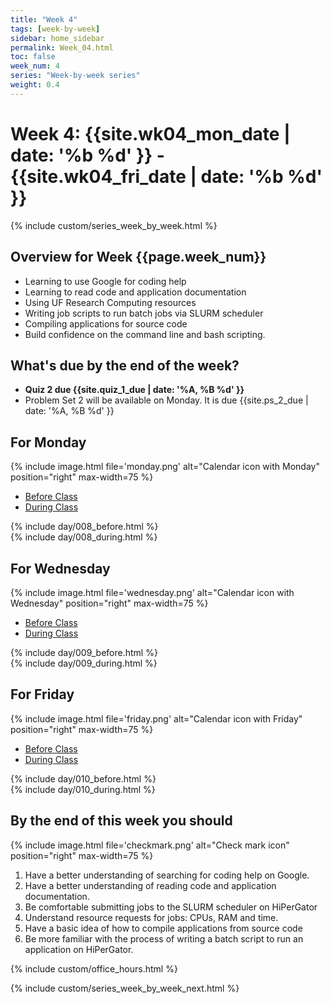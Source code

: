 ```yaml
---
title: "Week 4"
tags: [week-by-week]
sidebar: home_sidebar
permalink: Week_04.html
toc: false
week_num: 4
series: "Week-by-week series"
weight: 0.4
---
```


# Week 4: {{site.wk04_mon_date | date: '%b %d' }} - {{site.wk04_fri_date | date: '%b %d' }}

{% include custom/series_week_by_week.html %}

## Overview for Week {{page.week_num}}

* Learning to use Google for coding help
* Learning to read code and application documentation
* Using UF Research Computing resources
* Writing job scripts to run batch jobs via SLURM scheduler
* Compiling applications for source code
* Build confidence on the command line and bash scripting.

## What's due by the end of the week?

* **Quiz 2 due {{site.quiz_1_due | date: '%A, %B %d' }}**
* Problem Set 2 will be available on Monday. It is due {{site.ps_2_due | date: '%A, %B %d' }}

## For Monday

{% include image.html file='monday.png' alt="Calendar icon with Monday" position="right" max-width=75 %}

<ul id="MondayTabs" class="nav nav-tabs">
    <li class="active"><a href="#MonBefore" data-toggle="tab">Before Class</a></li>
    <li><a href="#MonDuring" data-toggle="tab">During Class</a></li>
</ul>
<div class="tab-content">
    <div role="tabpanel" class="tab-pane active" id="MonBefore">
      {% include day/008_before.html %}
    </div>
    <div role="tabpanel" class="tab-pane" id="MonDuring">
      {% include day/008_during.html %}
    </div>
</div>

## For Wednesday

{% include image.html file='wednesday.png' alt="Calendar icon with Wednesday" position="right" max-width=75 %}

<ul id="WednesdayTabs" class="nav nav-tabs">
    <li class="active"><a href="#WedBefore" data-toggle="tab">Before Class</a></li>
    <li><a href="#WedDuring" data-toggle="tab">During Class</a></li>
</ul>
<div class="tab-content">
    <div role="tabpanel" class="tab-pane active" id="WedBefore">
     {% include day/009_before.html %}
    </div>
    <div role="tabpanel" class="tab-pane" id="WedDuring">
     {% include day/009_during.html %}
    </div>
</div>

## For Friday

{% include image.html file='friday.png' alt="Calendar icon with Friday" position="right" max-width=75 %}

<ul id="FridayTabs" class="nav nav-tabs">
    <li class="active"><a href="#FriBefore" data-toggle="tab">Before Class</a></li>
    <li><a href="#FriDuring" data-toggle="tab">During Class</a></li>
</ul>
<div class="tab-content">
    <div role="tabpanel" class="tab-pane active" id="FriBefore">
      {% include day/010_before.html %}
    </div>
    <div role="tabpanel" class="tab-pane" id="FriDuring">
      {% include day/010_during.html %}
    </div>
</div>

## By the end of this week you should

{% include image.html file='checkmark.png' alt="Check mark icon" position="right" max-width=75 %}

1. Have a better understanding of searching for coding help on Google.
1. Have a better understanding of reading code and application documentation.
1. Be comfortable submitting jobs to the SLURM scheduler on HiPerGator
1. Understand resource requests for jobs: CPUs, RAM and time.
1. Have a basic idea of how to compile applications from source code
1. Be more familiar with the process of writing a batch script to run an application on HiPerGator.

{% include custom/office_hours.html %}

{% include custom/series_week_by_week_next.html %}